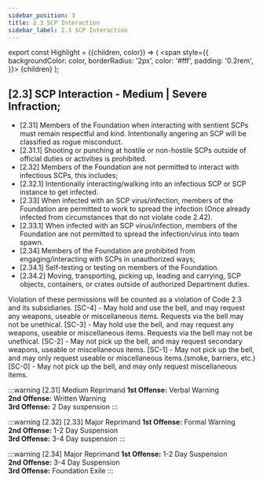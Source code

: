 ```yaml
---
sidebar_position: 3
title: 2.3 SCP Interaction
sidebar_label: 2.3 SCP Interaction
---
```


export const Highlight = ({children, color}) => (
<span
style={{
      backgroundColor: color,
      borderRadius: '2px',
      color: '#fff',
      padding: '0.2rem',
    }}>
{children}
</span>
);

## [2.3] SCP Interaction - <Highlight color="#c29429">Medium</Highlight> | <Highlight color="#e05122">Severe</Highlight> Infraction;
- [2.31] Members of the Foundation when interacting with sentient SCPs must remain respectful and kind. Intentionally angering an SCP will be classified as rogue misconduct. 
 - [2.31.1] Shooting or punching at hostile or non-hostile SCPs outside of official duties or activities is prohibited.
- [2.32] Members of the Foundation are not permitted to interact with infectious SCPs, this includes;
 - [2.32.1] Intentionally interacting/walking into an infectious SCP or SCP instance to get infected.
- [2.33] When infected with an SCP virus/infection, members of the Foundation are permitted to work to spread the infection (Once already infected from circumstances that do not violate code 2.42).
 - [2.33.1] When infected with an SCP virus/infection, members of the Foundation are not permitted to spread the infection/virus into team spawn.
- [2.34] Members of the Foundation are prohibited from engaging/interacting with SCPs in unauthorized ways;
 - [2.34.1] Self-testing or testing on members of the Foundation.
 - [2.34.2] Moving, transporting, picking up, leading and carrying, SCP objects, containers, or crates outside of authorized Department duties.
 
Violation of these permissions will be counted as a violation of Code 2.3 and its subsidiaries. 
[SC-4] - May hold and use the bell, and may request any weapons, useable or miscellaneous items. Requests via the bell may not be unethical. 
[SC-3] - May hold use the bell, and may request any weapons, useable or miscellaneous items. Requests via the bell may not be unethical.
[SC-2] - May not pick up the bell, and may request secondary weapons, useable or miscellaneous items.
[SC-1] - May not pick up the bell, and may only request useable or miscellaneous items.(smoke, barriers, etc.)
[SC-0] - May not pick up the bell, and may only request miscellaneous items.

:::warning [2.31] Medium Reprimand
**1st Offense:** Verbal Warning <br />
**2nd Offense:** Written Warning <br />
**3rd Offense:** 2 Day suspension
:::

:::warning [2.32] [2.33] Major Reprimand
**1st Offense:** Formal Warning <br />
**2nd Offense:** 1-2 Day Suspension <br />
**3rd Offense:** 3-4 Day suspension
:::

:::warning [2.34] Major Reprimand
**1st Offense:** 1-2 Day Suspension <br />
**2nd Offense:** 3-4 Day Suspension <br />
**3rd Offense:** Foundation Exile
:::